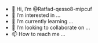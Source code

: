 - 👋 Hi, I’m @Ratfad-qesso8-mipcuf
- 👀 I’m interested in ...
- 🌱 I’m currently learning ...
- 💞️ I’m looking to collaborate on ...
- 📫 How to reach me ...

<!---
Ratfad-qesso8-mipcuf/Ratfad-qesso8-mipcuf is a ✨ special ✨ repository because its `README.md` (this file) appears on your GitHub profile.
You can click the Preview link to take a look at your changes.
--->
